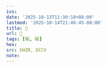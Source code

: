 ```yaml
---
ivs:
date: '2025-10-13T11:30:18+08:00'
lastmod: '2025-10-14T21:46:45-08:00'
title: 󰥏
url: 󰥏
tags: [䀽, 䀽]
hex: 
src: GHZR, DCCV
note:
---
```

